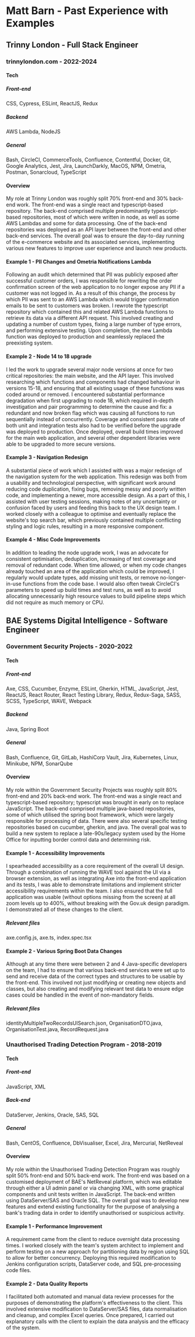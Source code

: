 # Matt Barn - Past Experience with Examples
## Trinny London - Full Stack Engineer
### trinnylondon.com - 2022-2024
#### Tech
##### Front-end
CSS,
Cypress,
ESLint,
ReactJS,
Redux
##### Backend
AWS Lambda,
NodeJS
##### General
Bash,
CircleCI,
CommerceTools,
Confluence,
Contentful,
Docker,
Git,
Google Analytics,
Jest,
Jira,
LaunchDarkly,
MacOS,
NPM,
Ometria,
Postman,
Sonarcloud,
TypeScript
#### Overview
My role at Trinny London was roughly split 70% front-end and 30% back-end work.
The front-end was a single react and typescript-based repository.
The back-end comprised multiple predominantly typescript-based repositories, most of which were written in node, as well as some AWS Lambdas and some for data processing.
One of the back-end repositories was deployed as an API layer between the front-end and other back-end services.
The overall goal was to ensure the day-to-day running of the e-commerce website and its associated services, implementing various new features to improve user experience and launch new products.
#### Example 1 - PII Changes and Ometria Notifications Lambda
Following an audit which determined that PII was publicly exposed after successful customer orders, I was responsible for rewriting the order confirmation screen of the web application to no longer expose any PII if a customer was not logged in.
As a result of this change, the process by which PII was sent to an AWS Lambda which would trigger confirmation emails to be sent to customers was broken.
I rewrote the typescript repository which contained this and related AWS Lambda functions to retrieve its data via a different API request.
This involved creating and updating a number of custom types, fixing a large number of type errors, and performing extensive testing.
Upon completion, the new Lambda function was deployed to production and seamlessly replaced the preexisting system.
#### Example 2 - Node 14 to 18 upgrade
I led the work to upgrade several major node versions at once for two critical repositories: the main website, and the API layer.
This involved researching which functions and components had changed behaviour in versions 15-18, and ensuring that all existing usage of these functions was coded around or removed.
I encountered substantial performance degradation when first upgrading to node 18, which required in-depth investigation and pair programming to determine the cause and fix: a redundant and now broken flag which was causing all functions to run sequentially instead of concurrently.
Coverage and consistent pass rate of both unit and integration tests also had to be verified before the upgrade was deployed to production.
Once deployed, overall build times improved for the main web application, and several other dependent libraries were able to be upgraded to more secure versions.
#### Example 3 - Navigation Redesign
A substantial piece of work which I assisted with was a major redesign of the navigation system for the web application.
This redesign was both from a usability and technological perspective, with significant work around reducing code duplication, fixing bugs, removing messy and poorly written code, and implementing a newer, more accessible design.
As a part of this, I assisted with user testing sessions, making notes of any uncertainty or confusion faced by users and feeding this back to the UX design team.
I worked closely with a colleague to optimise and eventually replace the website's top search bar, which previously contained multiple conflicting styling and logic rules, resulting in a more responsive component.
#### Example 4 - Misc Code Improvements
In addition to leading the node upgrade work, I was an advocate for consistent optimisation, deduplication, increasing of test coverage and removal of redundant code.
When time allowed, or when my code changes already touched an area of the application which could be improved, I regularly would update types, add missing unit tests, or remove no-longer-in-use functions from the code base.
I would also often tweak CircleCI's parameters to speed up build times and test runs, as well as to avoid allocating unnecessarily high resource values to build pipeline steps which did not require as much memory or CPU.
## BAE Systems Digital Intelligence - Software Engineer
### Government Security Projects - 2020-2022
#### Tech
##### Front-end
Axe,
CSS,
Cucumber,
Enzyme,
ESLint,
Gherkin,
HTML,
JavaScript,
Jest,
ReactJS,
React Router,
React Testing Library,
Redux,
Redux-Saga,
SASS,
SCSS,
TypeScript,
WAVE,
Webpack
##### Backend
Java,
Spring Boot
##### General
Bash,
Confluence,
Git,
GitLab,
HashiCorp Vault,
Jira,
Kubernetes,
Linux,
Minikube,
NPM,
SonarQube
#### Overview
My role within the Government Security Projects was roughly split 80% front-end and 20% back-end work.
The front-end was a single react and typescript-based repository; typescript was brought in early on to replace JavaScript.
The back-end comprised multiple java-based repositories, some of which utilised the spring boot framework, which were largely responsible for processing of data.
There were also several specific testing repositories based on cucumber, gherkin, and java.
The overall goal was to build a new system to replace a late-90s/legacy system used by the Home Office for inputting border control data and determining risk.
#### Example 1 - Accessibility Improvements
I spearheaded accessibility as a core requirement of the overall UI design.
Through a combination of running the WAVE tool against the UI via a browser extension, as well as integrating Axe into the front-end application and its tests, I was able to demonstrate limitations and implement stricter accessibility requirements within the team.
I also ensured that the full application was usable (without options missing from the screen) at all zoom levels up to 400%, without breaking with the Gov.uk design paradigm.
I demonstrated all of these changes to the client.
##### Relevant files
axe.config.js,
axe.ts,
index.spec.tsx
#### Example 2 - Various Spring Boot Data Changes
Although at any time there were between 2 and 4 Java-specific developers on the team, I had to ensure that various back-end services were set up to send and receive data of the correct types and structures to be usable by the front-end.
This involved not just modifying or creating new objects and classes, but also creating and modifying relevant test data to ensure edge cases could be handled in the event of non-mandatory fields.
##### Relevant files
identityMultipleTwoRecordsUISearch.json,
OrganisationDTO.java,
OrganisationTest.java,
RecordRequest.java
### Unauthorised Trading Detection Program - 2018-2019
#### Tech
##### Front-end
JavaScript,
XML
##### Back-end
DataServer,
Jenkins,
Oracle,
SAS,
SQL
##### General
Bash,
CentOS,
Confluence,
DbVisualiser,
Excel,
Jira,
Mercurial,
NetReveal
#### Overview
My role within the Unauthorised Trading Detection Program was roughly split 50% front-end and 50% back-end work.
The front-end was based on a customised deployment of BAE's NetReveal platform, which was editable through either a UI admin panel or via changing XML, with some graphical components and unit tests written in JavaScript.
The back-end written using DataServer/SAS and Oracle SQL.
The overall goal was to develop new features and extend existing functionality for the purpose of analysing a bank's trading data in order to identify unauthorised or suspicious activity.
#### Example 1 - Performance Improvement
A requirement came from the client to reduce overnight data processing times.
I worked closely with the team's system architect to implement and perform testing on a new approach for partitioning data by region using SQL to allow for better concurrency.
Deploying this required modification to Jenkins configuration scripts, DataServer code, and SQL pre-processing code files.
#### Example 2 - Data Quality Reports
I facilitated both automated and manual data review processes for the purposes of demonstrating the platform's effectiveness to the client.
This involved extensive modification to DataServer/SAS files, data normalisation and cleanup, and complex Excel queries.
Once prepared, I carried out explanatory calls with the client to explain the data analysis and the efficacy of the system.
